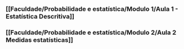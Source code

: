 ### [[Faculdade/Probabilidade e estatística/Modulo 1/Aula 1 - Estatística Descritiva]]

### [[Faculdade/Probabilidade e estatística/Modulo 2/Aula 2 Medidas estatísticas]]
